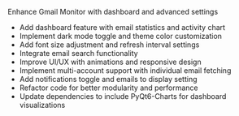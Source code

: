 Enhance Gmail Monitor with dashboard and advanced settings

- Add dashboard feature with email statistics and activity chart
- Implement dark mode toggle and theme color customization
- Add font size adjustment and refresh interval settings
- Integrate email search functionality
- Improve UI/UX with animations and responsive design
- Implement multi-account support with individual email fetching
- Add notifications toggle and emails to display setting
- Refactor code for better modularity and performance
- Update dependencies to include PyQt6-Charts for dashboard visualizations
